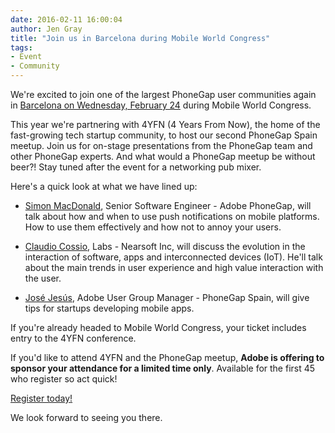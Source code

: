 ```yaml
---
date: 2016-02-11 16:00:04
author: Jen Gray
title: "Join us in Barcelona during Mobile World Congress"
tags:
- Event
- Community
---
```


We're excited to join one of the largest PhoneGap user communities again in [Barcelona on Wednesday, February 24](http://adobephonegapbarcelona.phonegapspain.com/) during Mobile World Congress.

This year we're partnering with 4YFN (4 Years From Now), the home of the fast-growing tech startup community, to host our second PhoneGap Spain meetup. Join us for on-stage presentations from the PhoneGap team and other PhoneGap experts. And what would a PhoneGap meetup be without beer?! Stay tuned after the event for a networking pub mixer.

Here's a quick look at what we have lined up:

- [Simon MacDonald](https://twitter.com/macdonst), Senior Software Engineer - Adobe PhoneGap, will talk about how and when to use push notifications on mobile platforms. How to use them effectively and how not to annoy your users.

- [Claudio Cossio](https://twitter.com/ccossio), Labs - Nearsoft Inc, will discuss the evolution in the interaction of software, apps and interconnected devices (IoT). He'll talk about the main trends in user experience and high value interaction with the user.

- [José Jesús](https://twitter.com/JoseJ_PR), Adobe User Group Manager - PhoneGap Spain, will give tips for startups developing mobile apps.

If you're already headed to Mobile World Congress, your ticket includes entry to the 4YFN conference.

If you'd like to attend 4YFN and the PhoneGap meetup, **Adobe is offering to sponsor your attendance for a limited time only**. Available for the first 45 who register so act quick!

[Register today!](http://adobephonegapbarcelona.phonegapspain.com/)

We look forward to seeing you there.
